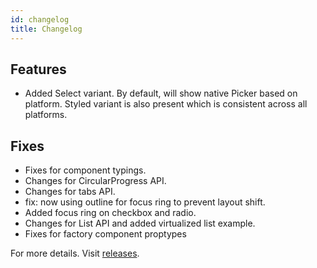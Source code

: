 ```yaml
---
id: changelog
title: Changelog
---
```


## Features

- Added Select variant. By default, will show native Picker based on platform. Styled variant is also present which is consistent across all platforms.

## Fixes

- Fixes for component typings.
- Changes for CircularProgress API.
- Changes for tabs API.
- fix: now using outline for focus ring to prevent layout shift.
- Added focus ring on checkbox and radio.
- Changes for List API and added virtualized list example.
- Fixes for factory component proptypes

For more details. Visit [releases](https://github.com/GeekyAnts/NativeBase/releases/tag/v3.0.0-next.28).
